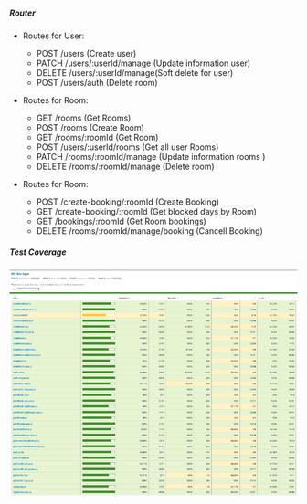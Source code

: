 ##### Router

- Routes for User:
	- POST /users (Create user)
	- PATCH /users/:userId/manage (Update information user)
	- DELETE /users/:userId/manage(Soft delete for user)
	- POST /users/auth (Delete room)
	
- Routes for Room:
	- GET /rooms (Get Rooms)
	- POST /rooms (Create Room)
	- GET /rooms/:roomId (Get Room)
	- POST /users/:userId/rooms (Get all user Rooms)
	- PATCH /rooms/:roomId/manage (Update information rooms )
	- DELETE /rooms/:roomId/manage (Delete room)

- Routes for Room:
	- POST /create-booking/:roomId (Create Booking)
	- GET /create-booking/:roomId (Get blocked days by Room)
	- GET /bookings/:roomId (Get Room bookings)
	- DELETE /rooms/:roomId/manage/booking (Cancell Booking)
	
##### Test Coverage

![](./coverage/Screenshot%202024-08-26%20at%2013.21.23.png)

